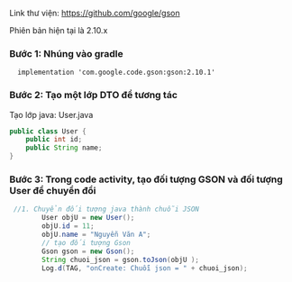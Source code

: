 Link thư viện: https://github.com/google/gson 

Phiên bản hiện tại là 2.10.x

### Bước 1: Nhúng vào gradle
```
  implementation 'com.google.code.gson:gson:2.10.1'
```
### Bước 2: Tạo một lớp DTO để tương tác
Tạo lớp java:  User.java
```java
public class User {
    public int id;
    public String name;
}
```
### Bước 3: Trong code activity, tạo đối tượng GSON và đối tượng User để chuyển đổi
```java
 //1. Chuyển đối tượng java thành chuỗi JSON
        User objU = new User();
        objU.id = 11;
        objU.name = "Nguyễn Văn A";
        // tạo đối tượng Gson
        Gson gson = new Gson();
        String chuoi_json = gson.toJson(objU );
        Log.d(TAG, "onCreate: Chuỗi json = " + chuoi_json);
```
